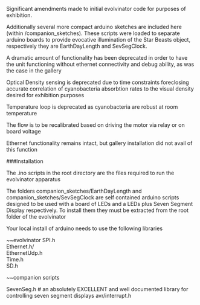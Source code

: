 Significant amendments made to initial evolvinator code for purposes of exhibition.

Additionally several more compact arduino sketches are included here (within /companion_sketches). These scripts were loaded to separate arduino boards to provide evocative illumination of the Star Beasts object, respectively they are EarthDayLength and SevSegClock.

A dramatic amount of functionality has been deprecated in order to have the unit functioning without ethernet connectivity and debug ability, as was the case in the gallery

Optical Density sensing is deprecated due to time constraints foreclosing accurate correlation of cyanobacteria absorbtion rates to the visual density desired for exhibition purposes

Temperature loop is deprecated as cyanobacteria are robust at room temperature

The flow is to be recalibrated based on driving the motor via relay or on board voltage

Ethernet functionality remains intact, but gallery installation did not avail of this function

###Installation

The .ino scripts in the root directory are the files required to run the evolvinator apparatus

The folders companion_sketches/EarthDayLength and companion_sketches/SevSegClock are self contained arduino scripts designed to be used with a board of LEDs and a LEDs plus Seven Segment Display respectively. To install them they must be extracted from the root folder of the evolvinator

Your local install of arduino needs to use the following libraries 

~~evolvinator
SPI.h  
Ethernet.h/  
EthernetUdp.h  
Time.h  
SD.h  

~~companion scripts

SevenSeg.h # an absolutely EXCELLENT and well documented library for controlling seven segment displays
avr/interrupt.h
